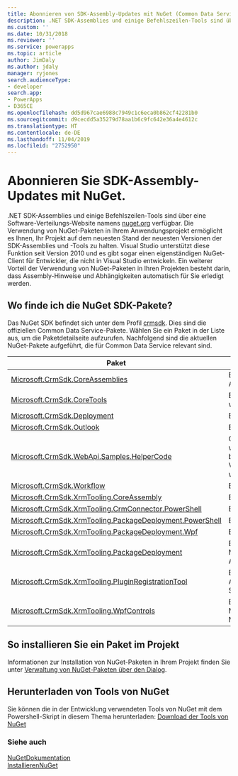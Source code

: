 ```yaml
---
title: Abonnieren von SDK-Assembly-Updates mit NuGet (Common Data Service) | Microsoft Docs
description: .NET SDK-Assemblies und einige Befehlszeilen-Tools sind über eine Software-Verteilungs-Website namens nuget.org verfügbar. Die Verwendung von NuGet-Paketen in Ihrem Anwendungsprojekt ermöglicht es Ihnen, Ihr Projekt auf dem neuesten Stand der neuesten Versionen der SDK-Assemblies und -Tools zu halten.
ms.custom: ''
ms.date: 10/31/2018
ms.reviewer: ''
ms.service: powerapps
ms.topic: article
author: JimDaly
ms.author: jdaly
manager: ryjones
search.audienceType:
- developer
search.app:
- PowerApps
- D365CE
ms.openlocfilehash: dd5d967cae6988c7949c1c6eca0b862cf42281b0
ms.sourcegitcommit: d9cecdd5a35279d78aa1b6c9fc642e36a4e4612c
ms.translationtype: HT
ms.contentlocale: de-DE
ms.lasthandoff: 11/04/2019
ms.locfileid: "2752950"
---
```

# <a name="subscribe-to-sdk-assembly-updates-using-nuget"></a>Abonnieren Sie SDK-Assembly-Updates mit NuGet.

.NET SDK-Assemblies und einige Befehlszeilen-Tools sind über eine Software-Verteilungs-Website namens [nuget.org](https://www.nuget.org) verfügbar. Die Verwendung von NuGet-Paketen in Ihrem Anwendungsprojekt ermöglicht es Ihnen, Ihr Projekt auf dem neuesten Stand der neuesten Versionen der SDK-Assemblies und -Tools zu halten. Visual Studio unterstützt diese Funktion seit Version 2010 und es gibt sogar einen eigenständigen NuGet-Client für Entwickler, die nicht in Visual Studio entwickeln. Ein weiterer Vorteil der Verwendung von NuGet-Paketen in Ihren Projekten besteht darin, dass Assembly-Hinweise und Abhängigkeiten automatisch für Sie erledigt werden.  
  
<a name="BKMK_GetNuGetPackages"></a>

## <a name="where-to-find-the-nuget-sdk-packages"></a>Wo finde ich die NuGet SDK-Pakete?

Das NuGet SDK befindet sich unter dem Profil [crmsdk](https://www.nuget.org/profiles/crmsdk). Dies sind die offiziellen Common Data Service-Pakete. Wählen Sie ein Paket in der Liste aus, um die Paketdetailseite aufzurufen. Nachfolgend sind die aktuellen NuGet-Pakete aufgeführt, die für Common Data Service relevant sind.  


|Paket|Beschreibung|
|---------|---------|
|[Microsoft.CrmSdk.CoreAssemblies](https://www.nuget.org/packages/Microsoft.CrmSdk.CoreAssemblies/)|Enthält die Microsoft.Xrm.Sdk.dll- sowie Microsoft.Crm.Sdk.Proxy.dll-Assemblys und Tools|
|[Microsoft.CrmSdk.CoreTools](https://www.nuget.org/packages/Microsoft.CrmSdk.CoreTools/)|Enthält die SDK-Tools, die vom Team Microsoft Dynamics 365 erstellt wurden.|
|[Microsoft.CrmSdk.Deployment](https://www.nuget.org/packages/Microsoft.CrmSdk.Deployment/)|Enthält die Microsoft.Xrm.Sdk.Deployment.dll-Assembly|
|[Microsoft.CrmSdk.Outlook](https://www.nuget.org/packages/Microsoft.CrmSdk.Outlook/)|Enthält die Microsoft.Crm.Outlook.dll-Assembly|
|[Microsoft.CrmSdk.WebApi.Samples.HelperCode](https://www.nuget.org/packages/Microsoft.CrmSdk.WebApi.Samples.HelperCode/)|C#-Helfer-Code, der vom Dokumentationsteam PowerApps geschrieben wurde. Dieser Code ist für die Verwendung mit Internet-API. Diese Klassen bieten Webdienstauthentifizierung Online und lokale Bereitstellungen, und Verbindungszeichenfolgenkonfiguration Fehlerbehandlung. Diese Klassen werden in den Web-API-Beispielen verwendet|
|[Microsoft.CrmSdk.Workflow](https://www.nuget.org/packages/Microsoft.CrmSdk.Workflow/)|Enthält die Microsoft.Xrm.Sdk.Workflow.dll-Assembly|
|[Microsoft.CrmSdk.XrmTooling.CoreAssembly](https://www.nuget.org/packages/Microsoft.CrmSdk.XrmTooling.CoreAssembly/)|Enthält die Microsoft.Xrm.Tooling.Connector-Assembly |
|[Microsoft.CrmSdk.XrmTooling.CrmConnector.PowerShell](https://www.nuget.org/packages/Microsoft.CrmSdk.XrmTooling.CrmConnector.PowerShell/)|Enthält die Assemblies für Xrm.Tooling.Connector Powershell |
|[Microsoft.CrmSdk.XrmTooling.PackageDeployment.PowerShell](https://www.nuget.org/packages/Microsoft.CrmSdk.XrmTooling.PackageDeployment.PowerShell/)| Enthält die Assemblies für Package Deployer Powershell        |
|[Microsoft.CrmSdk.XrmTooling.PackageDeployment.Wpf](https://www.nuget.org/packages/Microsoft.CrmSdk.XrmTooling.PackageDeployment.Wpf/)|Enthält die Dynamics 365 Package Deployer.|
|[Microsoft.CrmSdk.XrmTooling.PackageDeployment](https://www.nuget.org/packages/Microsoft.CrmSdk.XrmTooling.PackageDeployment/)|Enthält die Microsoft.Xrm.Tooling.PackageDeployment.CrmPackageExtentionBase.dll-Assembly|
|[Microsoft.CrmSdk.XrmTooling.PluginRegistrationTool](https://www.nuget.org/packages/Microsoft.CrmSdk.XrmTooling.PluginRegistrationTool/)|Enthält das Plugin-Registrierungstool, das zur Verwaltung von Plugin-Assemblies, Workflow-Assemblies, virtuellen Berechtigungen und Service-Endpunkten für Microsoft Dynamics 365 erforderlich ist.|
|[Microsoft.CrmSdk.XrmTooling.WpfControls](https://www.nuget.org/packages/Microsoft.CrmSdk.XrmTooling.WpfControls/)|Enthält die Microsoft.Xrm.Tooling.CrmConnectControl.dll, Microsoft.Xrm.Tooling.Ui.Styles.dll uand Microsoft.Xrm.Tooling.WebResourceUtility.dll-Assemblies|

## <a name="how-to-install-a-package-in-your-project"></a>So installieren Sie ein Paket im Projekt  
 Informationen zur Installation von NuGet-Paketen in Ihrem Projekt finden Sie unter [Verwaltung von NuGet-Paketen über den Dialog](https://docs.nuget.org/docs/start-here/managing-nuget-packages-using-the-dialog).  

## <a name="download-tools-from-nuget"></a>Herunterladen von Tools von NuGet

Sie können die in der Entwicklung verwendeten Tools von NuGet mit dem Powershell-Skript in diesem Thema herunterladen: [Download der Tools von NuGet](../download-tools-nuget.md)
  
### <a name="see-also"></a>Siehe auch  
 [NuGetDokumentation](/nuget/)   
 [InstallierenNuGet](https://docs.nuget.org/docs/start-here/installing-nuget)